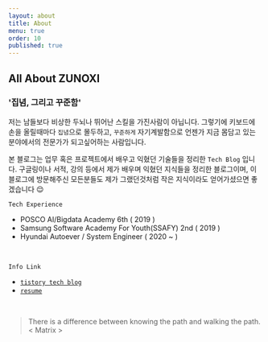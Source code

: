 ```yaml
---
layout: about
title: About
menu: true
order: 10
published: true
---
```


## All About ZUNOXI

### '집념, 그리고 꾸준함' 

저는 남들보다 비상한 두뇌나 뛰어난 스킬을 가진사람이 아닙니다. 그렇기에 키보드에 손을 올릴때마다 `집념`으로 몰두하고, `꾸준하게` 자기계발함으로 언젠가 지금 몸담고 있는 분야에서의 전문가가 되고싶어하는 사람입니다. 

본 블로그는 업무 혹은 프로젝트에서 배우고 익혔던 기술들을 정리한 `Tech Blog` 입니다. 구글링이나 서적, 강의 등에서 제가 배우며 익혔던 지식들을 정리한 블로그이며, 이 블로그에 방문해주신 모든분들도 제가 그랬던것처럼 작은 지식이라도 얻어가셨으면 좋겠습니다 😌


`Tech Experience`
- POSCO AI/Bigdata Academy 6th ( 2019 )
- Samsung Software Academy For Youth(SSAFY) 2nd ( 2019 )
- Hyundai Autoever / System Engineer ( 2020 ~ )

<br>
    
`Info Link`
- [`tistory tech blog`](https://zunoxi.tistory.com/)
- [`resume`](http://zunoxi.ddns.net/main.html)

<br>

>There is a difference between knowing the path and walking the path. 
< Matrix >
